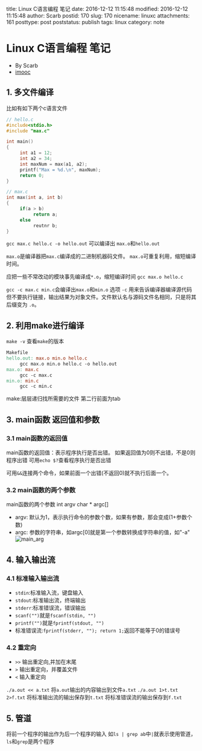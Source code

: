title: Linux C语言编程 笔记
date: 2016-12-12 11:15:48
modified: 2016-12-12 11:15:48
author: Scarb
postid: 170
slug: 170
nicename: linuxc
attachments: 161
posttype: post
poststatus: publish
tags: linux
category: note

# Linux C语言编程 笔记

* By Scarb
* [imooc](http://www.imooc.com/learn/248)

## 1. 多文件编译
比如有如下两个c语言文件
```C
// hello.c
#include<stdio.h>
#include "max.c"

int main()
{
     int a1 = 12;
     int a2 = 34;
     int maxNum = max(a1, a2);
     printf("Max = %d.\n", maxNum);
     return 0;
}

```
```C
// max.c
int max(int a, int b)
{
     if(a > b)
          return a;
     else
          reutnr b;
}

```
`gcc max.c hello.c -o hello.out`
可以编译出 `max.o`和`hello.out`

`max.o`是编译器把`max.c`编译成的二进制机器码文件。
`max.o`可重复利用，缩短编译时间。

应把一些不常改动的模块事先编译成`*.o`，缩短编译时间
`gcc max.o hello.c`

`gcc -c max.c min.c`会编译出`max.o`和`min.o`
选项 `-c` 用来告诉编译器编译源代码但不要执行链接，输出结果为对象文件。文件默认名与源码文件名相同，只是将其后缀变为 `.o`。

## 2. 利用make进行编译
`make -v`
查看`make`的版本

```Makefile
Makefile
hello.out: max.o min.o hello.c
     gcc max.o min.o hello.c -o hello.out
max.o: max.c
     gcc -c max.c
min.o: min.c
     gcc -c min.c
```

make:层层递归找所需要的文件
第二行前面为tab

## 3. main函数 返回值和参数
### 3.1 main函数的返回值
main函数的返回值：表示程序执行是否出错。
如果返回值为0则不出错，不是0则程序出错
可用`echo $?`查看程序执行是否出错

可用`&&`连接两个命令，如果前面一个出错(不返回0)就不执行后面一个。

### 3.2 main函数的两个参数
main函数的两个参数
int argv char * argc[]
* argv: 默认为1，表示执行命令的参数个数，如果有参数，那会变成(1+参数个数)
* argc: 参数的字符串，如argc[0]就是第一个参数转换成字符串的值，如"-a"
![main_arg][img1]

## 4. 输入输出流
### 4.1 标准输入输出流

- `stdin`:标准输入流，键盘输入
- `stdout`:标准输出流，终端输出
- `stderr`:标准错误流，错误输出
- `scanf("")`就是`fscanf(stdin, "")`
- `printf("")`就是`fprintf(stdout, "")`
- 标准错误流:`fprintf(stderr, ""); return 1;`返回不能等于0的错误号

### 4.2 重定向

- `>>` 输出重定向,并加在末尾
- `>` 输出重定向，并覆盖文件
- `<` 输入重定向

`./a.out << a.txt` 将`a.out`输出的内容输出到文件`a.txt`
`./a.out 1>t.txt 2>f.txt`
将标准输出流的输出保存到`t.txt`
将标准错误流的输出保存到`f.txt`

## 5. 管道

将前一个程序的输出作为后一个程序的输入
如`ls | grep ab`中`|`就表示使用管道，`ls`和`grep`是两个程序


[img1]: http://115.28.48.229/wordpress/wp-content/uploads/2016/12/main_arg.png